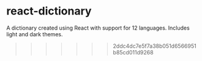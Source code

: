 # react-dictionary
A dictionary created using React with support for 12 languages. Includes light and dark themes.
>>>>>>> 2ddc4dc7e5f7a38b051d6566951b85cd011d9268
